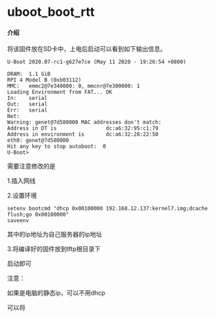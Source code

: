 # uboot_boot_rtt

#### 介绍
将该固件放在SD卡中，上电后启动可以看到如下输出信息。

```
U-Boot 2020.07-rc1-g627e7ce (May 11 2020 - 19:26:54 +0800)

DRAM:  1.1 GiB
RPI 4 Model B (0xb03112)
MMC:   emmc2@7e340000: 0, mmcnr@7e300000: 1
Loading Environment from FAT... OK
In:    serial
Out:   serial
Err:   serial
Net:   
Warning: genet@7d580000 MAC addresses don't match:
Address in DT is                dc:a6:32:95:c1:79
Address in environment is       dc:a6:32:28:22:50
eth0: genet@7d580000
Hit any key to stop autoboot:  0 
U-Boot> 
```

需要注意修改的是

1.插入网线

2.设置环境

```
setenv bootcmd "dhcp 0x00100000 192.168.12.137:kernel7.img;dcache flush;go 0x00100000"
saveenv
```

其中的ip地址为自己服务器的ip地址

3.将编译好的固件放到tftp根目录下

启动即可



注意：

如果是电脑的静态ip，可以不用dhcp

可以将